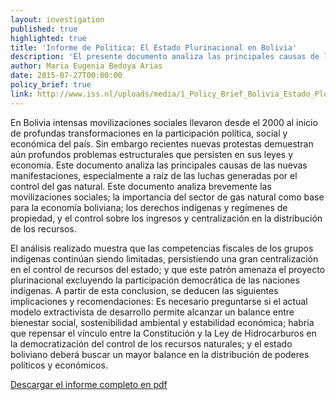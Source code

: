 ```yaml
---
layout: investigation
published: true
highlighted: true
title: 'Informe de Politica: El Estado Plurinacional en Bolivia'
description: 'El presente documento analiza las principales causas de los desafíos encontrados en la consolidación del Estado Plurinacional.'
author: Maria Eugenia Bedoya Arias
date: 2015-07-27T00:00:00
policy_brief: true
link: http://www.iss.nl/uploads/media/1_Policy_Brief_Bolivia_Estado_Plurinacional-1_09.pdf
---
```


En Bolivia intensas movilizaciones sociales llevaron desde el 2000 al inicio de profundas transformaciones en la participación política, social y económica del país. Sin embargo recientes nuevas protestas demuestran aún profundos problemas estructurales que persisten en sus leyes y economía.
Este documento analiza las principales causas de las nuevas manifestaciones, especialmente a raíz de las luchas generadas por el control del gas natural. Este documento analiza brevemente las movilizaciones sociales; la importancia del sector de gas natural como base para la economía boliviana; los derechos indígenas y regímenes de propiedad, y el control sobre los ingresos y centralización en la distribución de los recursos.

El análisis realizado muestra que las competencias fiscales de los grupos indígenas continúan siendo limitadas, persistiendo una gran centralización en el control de recursos del estado; y que este patrón amenaza el proyecto plurinacional excluyendo la participación democrática de las naciones indígenas. A partir de esta conclusion, se deducen las siguientes implicaciones y recomendaciones: Es necesario preguntarse si el actual modelo extractivista de desarrollo permite alcanzar un balance entre bienestar social, sostenibilidad ambiental y estabilidad económica; habría que repensar el vínculo entre la Constitución y la Ley de Hidrocarburos en la democratización del control de los recursos naturales; y el estado boliviano deberá buscar un mayor balance en la distribución de poderes políticos y económicos.

[Descargar el informe completo en pdf](http://www.iss.nl/uploads/media/1_Policy_Brief_Bolivia_Estado_Plurinacional-1_09.pdf)